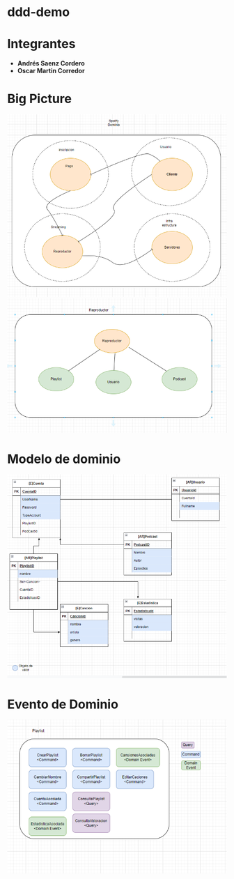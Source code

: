 # ddd-demo
# <h1> Integrantes
* **Andrés Saenz Cordero**
* **Oscar Martin Corredor**


# Big Picture

![Big Picture](/resources/analisis.png?raw=true "Big Picture")
![Big Picture](/resources/asalisis2.png?raw=true "Big Picture")

# Modelo de dominio
![Big Picture](/resources/modelo.png?raw=true "Big Picture")

# Evento de Dominio
![Big Picture](/resources/evento.png?raw=true "Big Picture")